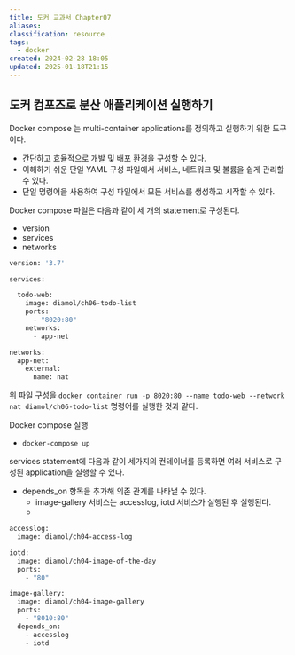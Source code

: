 ```yaml
---
title: 도커 교과서 Chapter07
aliases: 
classification: resource
tags:
  - docker
created: 2024-02-28 18:05
updated: 2025-01-18T21:15
---
```


## 도커 컴포즈로 분산 애플리케이션 실행하기

Docker compose 는 multi-container applications를 정의하고 실행하기 위한 도구이다. 
- 간단하고 효율적으로 개발 및 배포 환경을 구성할 수 있다.
- 이해하기 쉬운 단일 YAML 구성 파일에서 서비스, 네트워크 및 볼륨을 쉽게 관리할 수 있다.
- 단일 명령어을 사용하여 구성 파일에서 모든 서비스를 생성하고 시작할 수 있다.

Docker compose 파일은 다음과 같이 세 개의 statement로 구성된다.
- version
- services
- networks

```dockerfile
version: '3.7'

services:

  todo-web:
    image: diamol/ch06-todo-list
    ports:
      - "8020:80"
    networks:
      - app-net

networks:
  app-net:
    external:
      name: nat
```

위 파일 구성을 `docker container run -p 8020:80 --name todo-web --network nat diamol/ch06-todo-list` 명령어를 실행한 것과 같다.

Docker compose 실행
- `docker-compose up`

services statement에 다음과 같이 세가지의 컨테이너를 등록하면 여러 서비스로 구성된 application을 실행할 수 있다.
- depends_on 항목을 추가해 의존 관계를 나타낼 수 있다.
	- image-gallery 서비스는 accesslog, iotd 서비스가 실행된 후 실행된다.
	- 
```dockerfile
accesslog:
  image: diamol/ch04-access-log

iotd:
  image: diamol/ch04-image-of-the-day
  ports:
    - "80"

image-gallery:
  image: diamol/ch04-image-gallery
  ports:
    - "8010:80"
  depends_on:
    - accesslog
    - iotd
```
